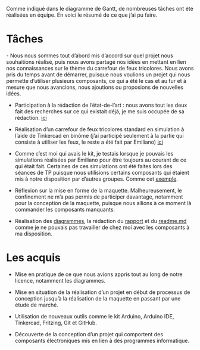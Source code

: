 Comme indiqué dans le diagramme de Gantt, de nombreuses tâches ont été réalisées en équipe. En voici le résumé de ce que j’ai pu faire.

<h1>Tâches</h1>
- Nous nous sommes tout d’abord mis d’accord sur quel projet nous souhaitions réalisé, puis nous avons partagé nos idées en mettant en lien nos connaissances sur le thème du carrefour de feux tricolores. Nous avons pris du temps avant de démarrer, puisque nous voulions un projet qui nous permette d’utiliser plusieurs composants, ce qui a été le cas et au fur et à mesure que nous avancions, nous ajoutions ou proposions de nouvelles idées.

- Participation à la rédaction de l’état-de-l’art : nous avons tout les deux fait des recherches sur ce qui existait déjà, je me suis occupée de sa rédaction. [ici](https://github.com/institut-galilee/2020-potential-eureka)

- Réalisation d’un carrefour de feux tricolores standard en simulation à l’aide de Tinkercad en binôme (j’ai participé seulement à la partie qui consiste à utiliser les feux, le reste a été fait par Emiliano) [ici](https://github.com/institut-galilee/2020-potential-eureka/blob/master/src/led%26bouton%26capteurIR.md)

- Comme c’est moi qui avais le kit, je testais lorsque je pouvais les simulations réalisées par Emiliano pour être toujours au courant de ce qui était fait. Certaines de ces simulations ont été faites lors des séances de TP puisque nous utilisions certains composants qui étaient mis à notre disposition par d’autres groupes. Comme cet [exemple](https://github.com/institut-galilee/2020-potential-eureka/tree/master/doc/s%C3%A9ance18-03).

- Réflexion sur la mise en forme de la maquette. Malheureusement, le confinement ne m’a pas permis de participer davantage, notamment pour la conception de la maquette, puisque nous allions à ce moment là commander les composants manquants.

- Réalisation des [diagrammes](https://github.com/institut-galilee/2020-potential-eureka/tree/master/doc/Diagrammes), la rédaction du [rapport](https://github.com/institut-galilee/2020-potential-eureka/blob/master/doc/report.pdf) et du [readme.md](https://github.com/institut-galilee/2020-potential-eureka) comme je ne pouvais pas travailler de chez moi avec les composants à ma disposition.

<h1>Les acquis</h1>

- Mise en pratique de ce que nous avions appris tout au long de notre licence, notamment les diagrammes.

- Mise en situation de la réalisation d’un projet en début de processus de conception jusqu’à la réalisation de la maquette en passant par une étude de marché.

- Utilisation de nouveaux outils comme le kit Arduino, Arduino IDE, Tinkercad, Fritzing, Git et GitHub.

- Découverte de la conception d’un projet qui comportent des composants électroniques mis en lien à des programmes informatique.
